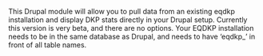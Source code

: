 This Drupal module will allow you to pull data from an existing eqdkp installation and display DKP stats directly in your Drupal setup. Currently this version is very beta, and there are no options. Your EQDKP installation needs to be in the same database as Drupal, and needs to have ‘eqdkp\_’ in front of all table names.